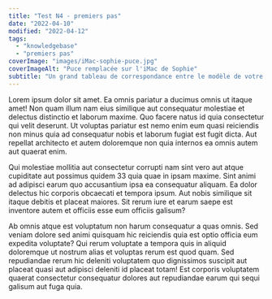 ```yaml
---
title: "Test N4 - premiers pas"
date: "2022-04-10"
modified: "2022-04-12"
tags: 
  - "knowledgebase"
  - "premiers pas"
coverImage: "images/iMac-sophie-puce.jpg"
coverImageAlt: "Puce remplacée sur l'iMac de Sophie"
subtitle: "Un grand tableau de correspondance entre le modèle de votre Mac, et le modèle d'écran LCD qui correspond. Bien utile pour une réparation."
---
```


<p>Lorem ipsum dolor sit amet. Ea omnis pariatur a ducimus omnis ut itaque amet! Non quam illum nam eius similique aut consequatur molestiae et delectus distinctio et laborum maxime. Quo facere natus id quia consectetur qui velit deserunt. Ut voluptas pariatur est nemo enim eum quasi reiciendis non minus quia ad consequatur nobis et laborum fugiat est fugit dicta. Aut repellat architecto et autem doloremque non quia internos ea omnis autem aut quaerat enim. </p><p>Qui molestiae mollitia aut consectetur corrupti nam sint vero aut atque cupiditate aut possimus quidem 33 quia quae in ipsam maxime. Sint animi ad adipisci earum quo accusantium ipsa ea consequatur aliquam. Ea dolor delectus hic corporis obcaecati et tempora ipsum. Aut nobis similique sit itaque debitis et placeat maiores. Sit rerum iure et earum saepe est inventore autem et officiis esse eum officiis galisum? </p><p>Ab omnis atque est voluptatum  non harum consequatur a quas omnis. Sed veniam dolore sed animi quisquam hic reiciendis quia est optio officia eum expedita voluptate? Qui rerum voluptate a tempora quis in aliquid doloremque ut nostrum alias et voluptas rerum est quod quam. Sed repudiandae rerum hic deleniti voluptatem quo dignissimos suscipit aut placeat quasi aut adipisci deleniti id placeat totam! Est corporis voluptatem  quaerat consectetur  consequatur dolores aut repudiandae earum qui sequi galisum aut fuga quia. </p>
